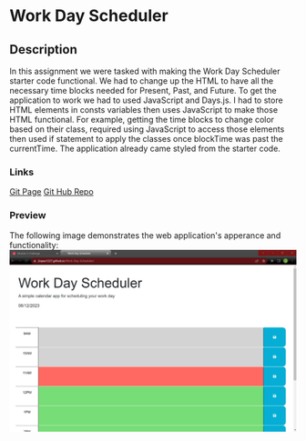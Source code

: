 # Work Day Scheduler

## Description
In this assignment we were tasked with making the Work Day Scheduler starter code functional. We had to change up the HTML to have all the necessary time blocks needed for Present, Past, and Future. To get the application to work we had to used JavaScript and Days.js. I had to store HTML elements in consts variables then uses JavaScript to make those HTML functional. For example, getting the time blocks to change color based on their class, required using JavaScript to access those elements then used if statement to apply the classes once blockTime was past the currentTime. The application already came styled from the starter code.

### Links
[Git Page](https://jlopez1227.github.io/Work-Day-Scheduler/)
[Git Hub Repo](https://github.com/JLopez1227/Work-Day-Scheduler)
### Preview
The following image demonstrates the web application's apperance and functionality:
![Preview of Website(Desktop)](./Screenshot%202023-06-12%20113200.png)
